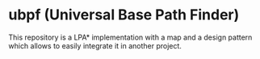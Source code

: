  # ubpf (Universal Base Path Finder)
 
This repository is a LPA* implementation with a map and a design pattern which allows to easily integrate it 
in another project.


